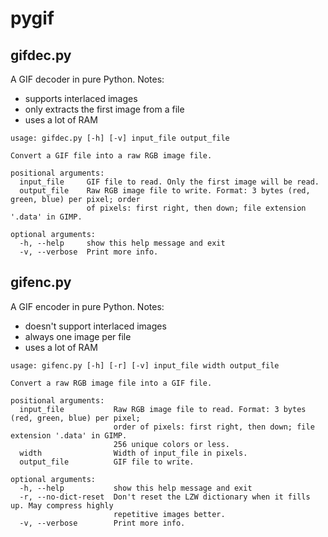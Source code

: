 # pygif

## gifdec.py
A GIF decoder in pure Python. Notes:
* supports interlaced images
* only extracts the first image from a file
* uses a lot of RAM

```
usage: gifdec.py [-h] [-v] input_file output_file

Convert a GIF file into a raw RGB image file.

positional arguments:
  input_file     GIF file to read. Only the first image will be read.
  output_file    Raw RGB image file to write. Format: 3 bytes (red, green, blue) per pixel; order
                 of pixels: first right, then down; file extension '.data' in GIMP.

optional arguments:
  -h, --help     show this help message and exit
  -v, --verbose  Print more info.
```

## gifenc.py
A GIF encoder in pure Python. Notes:
* doesn't support interlaced images
* always one image per file
* uses a lot of RAM

```
usage: gifenc.py [-h] [-r] [-v] input_file width output_file

Convert a raw RGB image file into a GIF file.

positional arguments:
  input_file           Raw RGB image file to read. Format: 3 bytes (red, green, blue) per pixel;
                       order of pixels: first right, then down; file extension '.data' in GIMP.
                       256 unique colors or less.
  width                Width of input_file in pixels.
  output_file          GIF file to write.

optional arguments:
  -h, --help           show this help message and exit
  -r, --no-dict-reset  Don't reset the LZW dictionary when it fills up. May compress highly
                       repetitive images better.
  -v, --verbose        Print more info.
```
